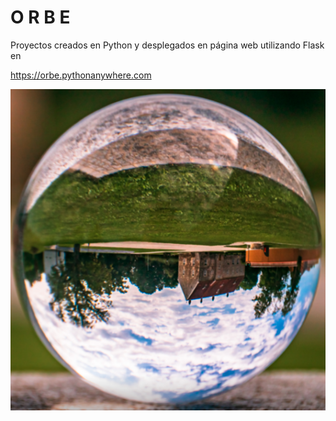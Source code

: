 # O R B E
Proyectos creados en Python y desplegados en página web utilizando Flask en

https://orbe.pythonanywhere.com

![MagicBall](./static/imgs/crystalball.png)